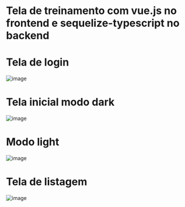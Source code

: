 # Tela de treinamento com vue.js no frontend e sequelize-typescript no backend
# Tela de login
![image](https://user-images.githubusercontent.com/80367725/188295128-ed89bca9-0dcd-4858-9de6-c44cf540990c.png)
# Tela inicial modo dark
![image](https://user-images.githubusercontent.com/80367725/188295271-3260c248-d7af-4f70-8017-91916f7c520c.png)
# Modo light
![image](https://user-images.githubusercontent.com/80367725/188295289-62a9acc9-a79a-4154-a2bf-62a6c471c89f.png)
# Tela de listagem
![image](https://user-images.githubusercontent.com/80367725/188295411-7ec13caf-152b-4b8e-b8b1-a2413270737b.png)

